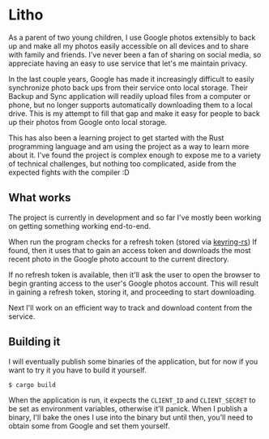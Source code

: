 # Litho
As a parent of two young children, I use Google photos extensibly to back up and make 
all my photos easily accessible on all devices and to share with family and friends.
I've never been a fan of sharing on social media, so appreciate having an easy to use
service that let's me maintain privacy.

In the last couple years, Google has made it increasingly difficult to easily synchronize 
photo back ups from their service onto local storage. Their Backup and Sync application 
will readily upload files from a computer or phone, but no longer supports automatically 
downloading them to a local drive. This is my attempt to fill that gap and make it easy for 
people to back up their photos from Google onto local storage.

This has also been a learning project to get started with the Rust programming language
and am using the project as a way to learn more about it. I've found the project is
complex enough to expose me to a variety of technical challenges, but nothing too complicated,
aside from the expected fights with the compiler :D

## What works
The project is currently in development and so far I've mostly been working on getting 
something working end-to-end.

When run the program checks for a refresh token (stored via [keyring-rs](https://github.com/hwchen/keyring-rs))
If found, then it uses that to gain an access token and downloads the most recent photo in
the Google photo account to the current directory.

If no refresh token is available, then it'll ask the user to open the browser to begin granting
access to the user's Google photos account. This will result in gaining a refresh token, storing
it, and proceeding to start downloading.

Next I'll work on an efficient way to track and download content from the service. 

## Building it
I will eventually publish some binaries of the application, but for now if you want to try it you
have to build it yourself.

```
$ cargo build
```

When the application is run, it expects the `CLIENT_ID` and `CLIENT_SECRET` to be set as environment
variables, otherwise it'll panick. When I publish a binary, I'll bake the ones I use into the binary
but until then, you'll need to obtain some from Google and set them yourself.

